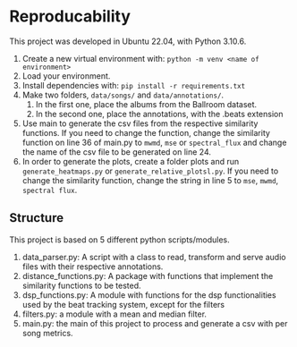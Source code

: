 # Reproducability
This project was developed in Ubuntu 22.04, with Python 3.10.6.

1. Create a new virtual environment with: `python -m venv <name of environment>`
2. Load your environment.
3. Install dependencies with: `pip install -r requirements.txt`
4. Make two folders, `data/songs/` and `data/annotations/`. 
   1. In the first one, place the albums from the Ballroom dataset.
   2. In the second one, place the annotations, with the .beats extension
5. Use main to generate the csv files from the respective similarity functions. If you need to change the function, change the similarity function on line 36 of main.py to `mwmd`, `mse` or `spectral_flux` and change the name of the csv file to be generated on line 24.
6. In order to generate the plots, create a folder plots and run `generate_heatmaps.py` or `generate_relative_plotsl.py`. If you need to change the similarity function, change the string in line 5 to `mse`, `mwmd`, `spectral flux`.

## Structure
This project is based on 5 different python scripts/modules.

1. data_parser.py: A script with a class to read, transform and serve audio files with their respective annotations.
2. distance_functions.py: A package with functions that implement the similarity functions to be tested.
3. dsp_functions.py: A module with functions for the dsp functionalities used by the beat tracking system, except for the filters
4. filters.py: a module with a mean and median filter.
5. main.py: the main of this project to process and generate a csv with per song metrics.
